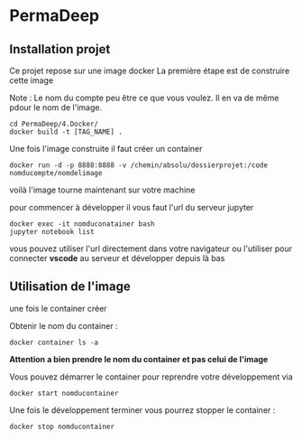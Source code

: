 # PermaDeep
## Installation projet

Ce projet repose sur une image docker
La première étape est de construire cette image

Note : Le nom du compte peu être ce que vous voulez. Il en va de même pdour le nom de l'image.


```
cd PermaDeep/4.Docker/
docker build -t [TAG_NAME] .
```

Une fois l'image construite il faut créer un container
```
docker run -d -p 8888:8888 -v /chemin/absolu/dossierprojet:/code nomducompte/nomdelimage
```
voilà l'image tourne maintenant sur votre machine

pour commencer à développer il vous faut l'url du serveur jupyter
```
docker exec -it nomduconatainer bash
jupyter notebook list
```

vous pouvez utiliser l'url directement dans votre navigateur ou l'utiliser pour connecter **vscode** au serveur et développer depuis là bas

## Utilisation de l'image
une fois le container créer

Obtenir le nom du container : 
```
docker container ls -a
```

**Attention a bien prendre le nom du container et pas celui de l'image**

 Vous pouvez démarrer le container pour reprendre votre développement via 
 ```
 docker start nomducontainer
 ```
 
 Une fois le développement terminer vous pourrez stopper le container :
```
docker stop nomducontainer
```

